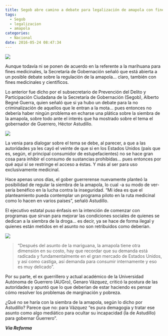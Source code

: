 ```yaml
---
title: Segob abre camino a debate para legalización de amapola con fines medicinales
tags:
  - Segob
  - legalizacion
  - amapola
categories:
  - Nacional
date: 2016-05-24 08:47:34
---
```

![](https://res.cloudinary.com/pidmx/image/upload/v1464097716/amapola1_imb1s7.jpg)

Aunque todavía ni se ponen de acuerdo en la referente a la marihuana para fines medicinales, la Secretaría de Gobernación señaló que está abierta a un posible debate sobre la regulación de la amapola… claro, también con fines medicinales y científicos.

Lo anterior fue dicho por el subsecretario de Prevención del Delito y Participación Ciudadana de la Secretaría de Gobernación (Segob), Alberto Begné Guerra, quien señaló que si ya hubo un debate para la no criminalización de aquellos que le entran a la mota… pues entonces no debería haber ningún problema en echarse una plática sobre la siembra de la amapola, sobre todo ante el interés que ha mostrado sobre el tema el gobernador de Guerrero, Héctor Astudillo.

![](https://res.cloudinary.com/pidmx/image/upload/v1464097728/amapola_fbd5q0.jpg)

La venia para dialogar sobre el tema se debe, al parecer, a que a las autoridades ya les cayó el veinte de que si en los Estados Unidos (país que es, según, el principal consumidor de estupefacientes) no se hace gran cosa para inhibir el consumo de sustancias prohibidas… pues entonces por qué aquí sí se restringe el acceso a éstas. Y más al ser para uso exclusivamente medicinal.

Hace apenas unos días, el gober guerrerense nuevamente planteó la posibilidad de regular la siembra de la amapola, lo cual -a su modo de ver- sería benéfico en la lucha contra la inseguridad. “Mi idea es que el planteamiento pueda contemplar un programa piloto en la ruta medicinal como lo hacen en varios países”, señaló Astudillo.

El ejecutivo estatal puso énfasis en la intención de comenzar con programas que sirvan para mejorar las condiciones sociales de quienes se dedican a la siembra de la droga… es decir, ya se hace de forma ilegal y quienes están metidos en el asunto no son retribuidos como deberían.

![](https://res.cloudinary.com/pidmx/image/upload/v1464097741/hector-astudillo-guerrero2_unoprz.png)

> “Después del asunto de la mariguana, la amapola tiene otra dimensión en su costo, hay que recordar que su demanda está radicada y fundamentalmente en el gran mercado de Estados Unidos, y así como castiga, así demanda para consumir internamente y eso es muy delicado”.

Por su parte, el ex guerrillero y actual académico de la Universidad Autónoma de Guerrero (AUGro), Genaro Vázquez, criticó la postura de las autoridades y apuntó que lo que deberían de estar haciendo es pensar cómo resolver los problemas de marginación y pobreza.

¿Qué no se haría con la siembra de la amapola, según lo dicho por Astudillo? Parece que no: para Vázquez “es pura demagogia y tratar ese asunto como algo mediático para ocultar su incapacidad (la de Astudillo) para gobernar Guerrero”.

***Vía Reforma***
